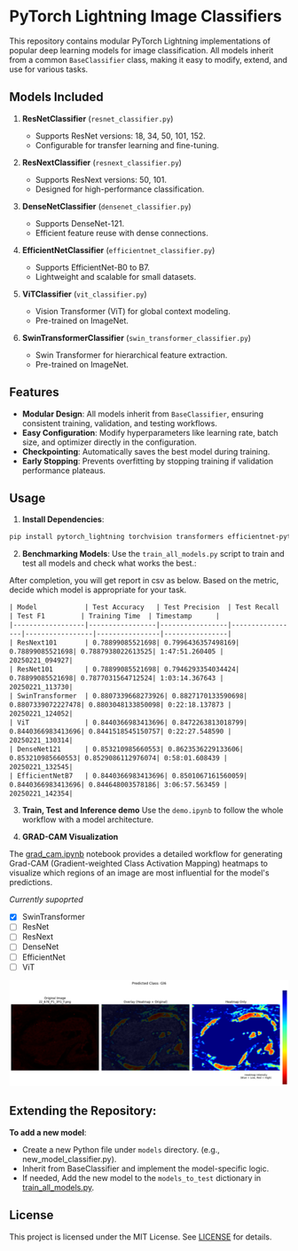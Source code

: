 # PyTorch Lightning Image Classifiers

This repository contains modular PyTorch Lightning implementations of popular deep learning models for image classification. All models inherit from a common `BaseClassifier` class, making it easy to modify, extend, and use for various tasks.

## Models Included

1. **ResNetClassifier** (`resnet_classifier.py`)
   - Supports ResNet versions: 18, 34, 50, 101, 152.
   - Configurable for transfer learning and fine-tuning.

2. **ResNextClassifier** (`resnext_classifier.py`)
   - Supports ResNext versions: 50, 101.
   - Designed for high-performance classification.

3. **DenseNetClassifier** (`densenet_classifier.py`)
   - Supports DenseNet-121.
   - Efficient feature reuse with dense connections.

4. **EfficientNetClassifier** (`efficientnet_classifier.py`)
   - Supports EfficientNet-B0 to B7.
   - Lightweight and scalable for small datasets.

5. **ViTClassifier** (`vit_classifier.py`)
   - Vision Transformer (ViT) for global context modeling.
   - Pre-trained on ImageNet.

6. **SwinTransformerClassifier** (`swin_transformer_classifier.py`)
   - Swin Transformer for hierarchical feature extraction.
   - Pre-trained on ImageNet.

## Features

- **Modular Design**: All models inherit from `BaseClassifier`, ensuring consistent training, validation, and testing workflows.
- **Easy Configuration**: Modify hyperparameters like learning rate, batch size, and optimizer directly in the configuration.
- **Checkpointing**: Automatically saves the best model during training.
- **Early Stopping**: Prevents overfitting by stopping training if validation performance plateaus.

## Usage

1. **Install Dependencies**:
```bash
pip install pytorch_lightning torchvision transformers efficientnet-pytorch
```

2. **Benchmarking Models**:
Use the `train_all_models.py` script to train and test all models and check what works the best.:

After completion, you will get report in csv as below.
Based on the metric, decide which model is appropriate for your task.
```
| Model            | Test Accuracy   | Test Precision  | Test Recall     | Test F1         | Training Time  | Timestamp      |
|------------------|-----------------|-----------------|-----------------|-----------------|----------------|----------------|
| ResNext101       | 0.78899085521698| 0.7996436357498169| 0.78899085521698| 0.7887938022613525| 1:47:51.260405 | 20250221_094927|
| ResNet101        | 0.78899085521698| 0.7946293354034424| 0.78899085521698| 0.7877031564712524| 1:03:14.367643 | 20250221_113730|
| SwinTransformer  | 0.8807339668273926| 0.8827170133590698| 0.8807339072227478| 0.8803048133850098| 0:22:18.137873 | 20250221_124052|
| ViT              | 0.8440366983413696| 0.8472263813018799| 0.8440366983413696| 0.8441518545150757| 0:22:27.548590 | 20250221_130314|
| DenseNet121      | 0.853210985660553| 0.8623536229133606| 0.853210985660553| 0.8529086112976074| 0:58:01.608439 | 20250221_132545|
| EfficientNetB7   | 0.8440366983413696| 0.8501067161560059| 0.8440366983413696| 0.844648003578186| 3:06:57.563459 | 20250221_142354|
```

3. **Train, Test and Inference demo**
Use the `demo.ipynb` to follow the whole workflow with a model architecture.

4. **GRAD-CAM Visualization**

The [grad_cam.ipynb](grad_cam.ipynb) notebook provides a detailed workflow for generating Grad-CAM (Gradient-weighted Class Activation Mapping) heatmaps to visualize which regions of an image are most influential for the model's predictions.

*Currently supoprted*
- [x] SwinTransformer
- [ ] ResNet
- [ ] ResNext
- [ ] DenseNet
- [ ] EfficientNet
- [ ] ViT

![Grad-CAM Heatmap](demo/heat_map.png)

## Extending the Repository:
**To add a new model**:
- Create a new Python file under `models` directory. (e.g., new_model_classifier.py).
- Inherit from BaseClassifier and implement the model-specific logic.
- If needed, Add the new model to the `models_to_test` dictionary in [train_all_models.py](train_all_models.py).

## License
This project is licensed under the MIT License. See [LICENSE](LICENSE) for details.